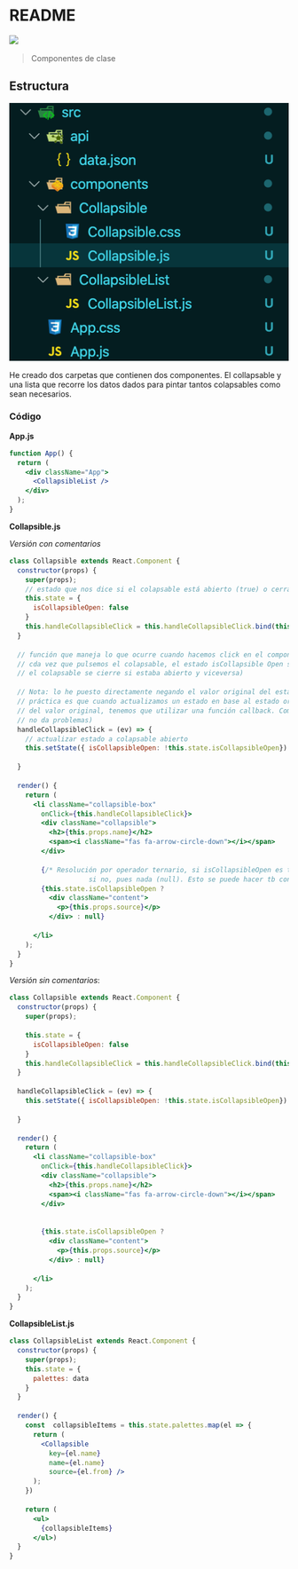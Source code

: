 # README

![](https://media2.giphy.com/media/Apx4LJXatRaQo/giphy.gif?cid=ecf05e47067b590b7baab6abee9f0c3f29225186b9b8460c&rid=giphy.gif)

> Componentes de clase

## Estructura

![image-20200728195740681](./image-20200728195740681.png)

He creado dos carpetas que contienen dos componentes. El collapsable y una lista que recorre los datos dados para pintar tantos colapsables como sean necesarios. 

### Código

**App.js**

```jsx
function App() {
  return (
    <div className="App">
      <CollapsibleList />
    </div>
  );
}
```

**Collapsible.js**

*Versión con comentarios*

```jsx
class Collapsible extends React.Component {
  constructor(props) {
    super(props);
    // estado que nos dice si el colapsable está abierto (true) o cerrado (false)
    this.state = {
      isCollapsibleOpen: false
    }
    this.handleCollapsibleClick = this.handleCollapsibleClick.bind(this);
  }

  // función que maneja lo que ocurre cuando hacemos click en el componente colapsable
  // cda vez que pulsemos el colapsable, el estado isCollapsible Open se inverte (para que
  // el colapsable se cierre si estaba abierto y viceversa)

  // Nota: lo he puesto directamente negando el valor original del estado pero normalmente la mejor
  // práctica es que cuando actualizamos un estado en base al estado original (en este caso el valor contrario
  // del valor original, tenemos que utilizar una función callback. Como esta aplicación es muy sencilla pues
  // no da problemas)
  handleCollapsibleClick = (ev) => {
    // actualizar estado a colapsable abierto
    this.setState({ isCollapsibleOpen: !this.state.isCollapsibleOpen})

  }

  render() {
    return (
      <li className="collapsible-box"
        onClick={this.handleCollapsibleClick}>
        <div className="collapsible">
          <h2>{this.props.name}</h2>
          <span><i className="fas fa-arrow-circle-down"></i></span>
        </div>

        {/* Resolución por operador ternario, si isCollapsibleOpen es true, entonces muetra el texto ese,
                    si no, pues nada (null). Esto se puede hacer tb con condicionales, etc. */}
        {this.state.isCollapsibleOpen ? 
          <div className="content">
            <p>{this.props.source}</p>
          </div> : null}

      </li>
    );
  }
}
```

*Versión sin comentarios*:

```jsx
class Collapsible extends React.Component {
  constructor(props) {
    super(props);

    this.state = {
      isCollapsibleOpen: false
    }
    this.handleCollapsibleClick = this.handleCollapsibleClick.bind(this);
  }

  handleCollapsibleClick = (ev) => {
    this.setState({ isCollapsibleOpen: !this.state.isCollapsibleOpen})

  }

  render() {
    return (
      <li className="collapsible-box"
        onClick={this.handleCollapsibleClick}>
        <div className="collapsible">
          <h2>{this.props.name}</h2>
          <span><i className="fas fa-arrow-circle-down"></i></span>
        </div>


        {this.state.isCollapsibleOpen ? 
          <div className="content">
            <p>{this.props.source}</p>
          </div> : null}

      </li>
    );
  }
}
```

**CollapsibleList.js**

```jsx
class CollapsibleList extends React.Component {
  constructor(props) {
    super(props);
    this.state = {
      palettes: data
    }
  }

  render() {
    const  collapsibleItems = this.state.palettes.map(el => {
      return (
        <Collapsible 
          key={el.name}
          name={el.name}
          source={el.from} />
      );
    })

    return (
      <ul>
        {collapsibleItems}
      </ul>)
  }
}
```

